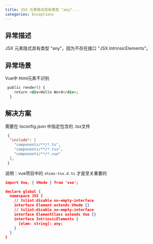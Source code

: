 ```yaml
---
title: JSX 元素隐式具有类型 "any"...
categories: Exceptions
---
```


## 异常描述

JSX 元素隐式具有类型 "any"，因为不存在接口 "JSX.IntrinsicElements"。



## 异常场景

Vue中 html元素不识别 <div>

```html
 public render() {
    return <div>Hello Word</div>;
  }
```

## 解决方案
需要在 tsconfig.json 中指定包含的 .tsx文件

```json
 {
  "include": [
    "components/**/*.ts",
    "components/**/*.tsx",
    "components/**/*.vue"
  ],
 }
```



说明：vue项目中的 `shims-tsx.d.ts` 才是至关重要的

```json
import Vue, { VNode } from 'vue';

declare global {
  namespace JSX {
    // tslint:disable no-empty-interface
    interface Element extends VNode {}
    // tslint:disable no-empty-interface
    interface ElementClass extends Vue {}
    interface IntrinsicElements {
      [elem: string]: any;
    }
  }
}
```



 